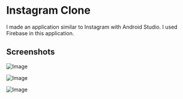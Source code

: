 # Instagram Clone

I made an application similar to Instagram with Android Studio. I used Firebase in this application.

## Screenshots


![Image](https://orucyusa.github.io/InstagramClone/ss/ss1.png)

![Image](https://orucyusa.github.io/InstagramClone/ss/ss2.png)

![Image](https://orucyusa.github.io/InstagramClone/ss/ss3.png)

